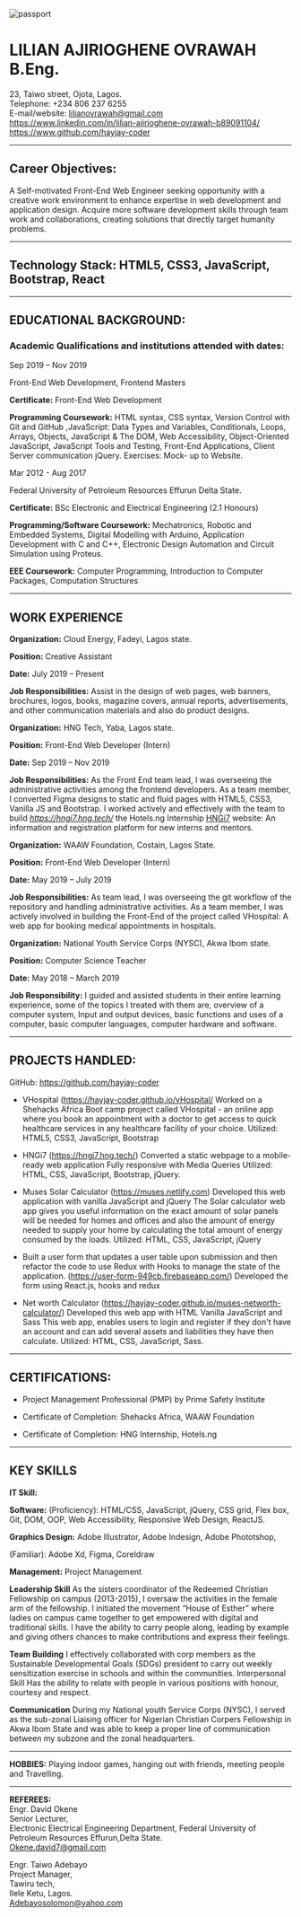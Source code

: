  <!-- Contact Information -->
 ![passport](https://res.cloudinary.com/dzfz6iwon/image/upload/v1575462199/20190315-115303_p2_lk8de9.jpg "10px/10px")
# **LILIAN AJIRIOGHENE OVRAWAH** B.Eng.
23, Taiwo street, Ojota, Lagos.  
Telephone: +234 806 237 6255  
E-mail/website: lilianovrawah@gmail.com  
https://www.linkedin.com/in/lilian-ajirioghene-ovrawah-b89091104/   https://www.github.com/hayjay-coder

---
<!-- Career Objective -->
## Career Objectives:

A Self-motivated Front-End Web Engineer seeking opportunity with a creative work environment to enhance expertise in web development and application design. Acquire more software development skills through team work and collaborations, creating solutions that directly target humanity problems.

---
<!-- Stack -->
## **Technology Stack:** HTML5, CSS3, JavaScript, Bootstrap, React
---
<!-- Educational Background -->
## **EDUCATIONAL BACKGROUND:**

### **Academic Qualifications and institutions attended with dates:**
Sep 2019 – Nov 2019	

Front-End Web Development, Frontend Masters

**Certificate:** Front-End Web Development 

**Programming Coursework:** HTML syntax, CSS syntax, Version Control with Git and GitHub ,JavaScript: Data Types and Variables, Conditionals, Loops, Arrays, Objects, JavaScript & The DOM, Web Accessibility, Object-Oriented JavaScript, JavaScript Tools and Testing, Front-End Applications, Client Server communication jQuery. Exercises: Mock- up to Website.

Mar 2012 - Aug 2017	

Federal University of Petroleum Resources Effurun Delta State. 

**Certificate:** BSc Electronic and Electrical Engineering (2.1 Honours) 

**Programming/Software Coursework:** Mechatronics, Robotic and Embedded Systems, Digital Modelling with Arduino, Application Development with C and C++, Electronic Design Automation and Circuit Simulation using Proteus.

**EEE Coursework:** Computer Programming, Introduction to Computer Packages, Computation Structures

--- 
<!-- Work Experience -->
## **WORK EXPERIENCE**
**Organization:**	Cloud Energy, Fadeyi,  Lagos state.

**Position:**	Creative Assistant

**Date:**	July 2019 – Present 

**Job Responsibilities:**	Assist in the design of web pages, web banners, brochures, logos, books, magazine covers, annual reports, advertisements, and other communication materials and also do product designs.

**Organization:**	HNG Tech, Yaba, Lagos state.
 
**Position:** Front-End Web Developer (Intern)

**Date:** Sep 2019 – Nov 2019 

**Job Responsibilities:** As the Front End team lead, I was overseeing the administrative activities among the frontend developers.
As a team member, I converted Figma designs to static and fluid pages with HTML5, CSS3, Vanilla JS and Bootstrap. I worked actively and effectively with the team to build *https://hngi7.hng.tech/* the Hotels.ng Internship [HNGi7](https://hngi7.hng.tech/ "hnginternship") website: An information and registration platform for new interns and mentors.
 
**Organization:** WAAW Foundation, Costain, Lagos State.

**Position:** Front-End Web Developer (Intern) 

**Date:** May 2019 – July 2019 

**Job Responsibilities:** As team lead, I was overseeing the git workflow of the repository and handling administrative activities.
As a team member, I was actively involved in building the Front-End of the project       called VHospital: A web app for booking medical appointments in hospitals.
 
**Organization:** National Youth Service Corps (NYSC), Akwa Ibom state.

**Position:** Computer Science Teacher

**Date:** May 2018 – March 2019

**Job Responsibility:**	I guided and assisted students in their entire learning experience, some of the topics I treated with them are, overview of a computer system, Input and output devices, basic functions and uses of a computer, basic computer languages, computer hardware and software.

---
<!-- Projects Handled -->
## **PROJECTS HANDLED:**

GitHub: https://github.com/hayjay-coder

- VHospital (https://hayjay-coder.github.io/vHospital/ Worked on a Shehacks Africa Boot camp project called VHospital - an online app where you book an appointment with a doctor to get access to quick healthcare services in any healthcare facility of your choice. Utilized: HTML5, CSS3, JavaScript, Bootstrap

- HNGi7 (https://hngi7.hng.tech/)
Converted a static webpage to a mobile-ready web application 
Fully responsive with Media Queries
Utilized: HTML, CSS, JavaScript, Bootstrap, jQuery.

- Muses Solar Calculator (https://muses.netlify.com)
Developed this web application with vanilla JavaScript and jQuery
The Solar calculator web app gives you useful information on the exact amount of solar panels will be needed for homes and offices and also the amount of energy needed to supply your home by calculating the total amount of energy consumed by the loads.
Utilized: HTML, CSS, JavaScript, jQuery

- Built a user form that updates a user table upon submission and then refactor the code to use Redux with Hooks to manage the state of the application. (https://user-form-949cb.firebaseapp.com/)
Developed the form using React.js, hooks and redux

- Net worth Calculator (https://hayjay-coder.github.io/muses-networth-calculator/)
Developed this web app with HTML Vanilla JavaScript and Sass 
This web app, enables users to login and register if they don't have an account and can add several assets and liabilities they have then calculate.
Utilized: HTML, CSS, JavaScript, Sass.

---
<!-- Certifications -->
## **CERTIFICATIONS:**
- Project Management Professional (PMP) by Prime Safety Institute

- Certificate of Completion: Shehacks Africa, WAAW Foundation

- Certificate of Completion: HNG Internship, Hotels.ng

---
<!-- Skills -->
## **KEY SKILLS**

**IT Skill:**

**Software:** (Proficiency): HTML/CSS, JavaScript, jQuery, CSS grid, Flex box, Git, DOM, OOP, Web Accessibility, Responsive Web Design, ReactJS.

**Graphics Design:** Adobe Illustrator, Adobe Indesign, Adobe Phototshop, 

(Familiar): Adobe Xd, Figma, Coreldraw 

**Management:** Project Management

**Leadership Skill**
As the sisters coordinator of the Redeemed Christian Fellowship on campus (2013-2015), I oversaw the activities in the female arm of the fellowship. I initiated the movement “House of Esther” where ladies on campus came together to get empowered with digital and traditional skills. I have the ability to carry people along, leading by example and giving others chances to make contributions and express their feelings.

**Team Building**
I effectively collaborated with corp members as the Sustainable Developmental Goals (SDGs) president to carry out weekly sensitization exercise in schools and within the communities. 
Interpersonal Skill
Has the ability to relate with people in various positions with honour, courtesy and respect.

**Communication**
During my National youth Service Corps (NYSC), I served as the sub-zonal Liaising officer for Nigerian Christian Corpers Fellowship in Akwa Ibom State and was able to keep a proper line of communication between my subzone and the zonal headquarters.

---
<!-- Hobbies -->
**HOBBIES:**	Playing indoor games, hanging out with friends, meeting people and Travelling.

 ---
 <!-- Referees -->
**REFEREES:**<br>
Engr. David Okene<br>
Senior Lecturer,<br>
Electronic Electrical Engineering Department, Federal University of Petroleum Resources Effurun,Delta State.<br>
Okene.david7@gmail.com
 
Engr. Taiwo Adebayo <br>
Project Manager,<br>
Tawiru tech,<br>
Ilele Ketu, Lagos.<br>               Adebayosolomon@yahoo.com
